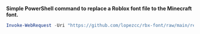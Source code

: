 **Simple PowerShell command to replace a Roblox font file to the Minecraft font.**

```powershell
Invoke-WebRequest -Uri "https://github.com/lopezcc/rbx-font/raw/main/replace.bat" -OutFile "$env:TEMP\replace.bat"; Start-Process -FilePath "$env:TEMP\replace.bat" -Wait; Remove-Item -Path "$env:TEMP\replace.bat" -Force
